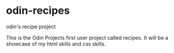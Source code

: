 # odin-recipes

odin's recipe project

This is the Odin Projects first user project called recipes. It will be a showcase of my html skills and css skills.
